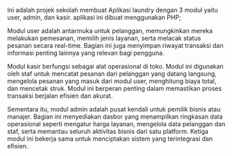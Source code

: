 Ini adalah projek sekolah membuat Aplikasi laundry dengan 3 modul yaitu user, admin, dan kasir. aplikasi ini dibuat menggunakan PHP;

Modul user adalah antarmuka untuk pelanggan, memungkinkan mereka melakukan pemesanan, memilih jenis layanan, serta melacak status pesanan secara real-time. Bagian ini juga menyimpan riwayat transaksi dan informasi penting lainnya yang relevan bagi pengguna.

Modul kasir berfungsi sebagai alat operasional di toko. Modul ini digunakan oleh staf untuk mencatat pesanan dari pelanggan yang datang langsung, mengelola pesanan yang masuk dari modul user, menghitung biaya total, dan mencetak struk. Modul ini berperan penting dalam memastikan proses transaksi berjalan efisien dan akurat.

Sementara itu, modul admin adalah pusat kendali untuk pemilik bisnis atau manajer. Bagian ini menyediakan dasbor yang menampilkan ringkasan data operasional seperti mengatur harga layanan, mengelola data pelanggan dan staf, serta memantau seluruh aktivitas bisnis dari satu platform. Ketiga modul ini bekerja sama untuk menciptakan sistem yang terintegrasi dan efisien.
